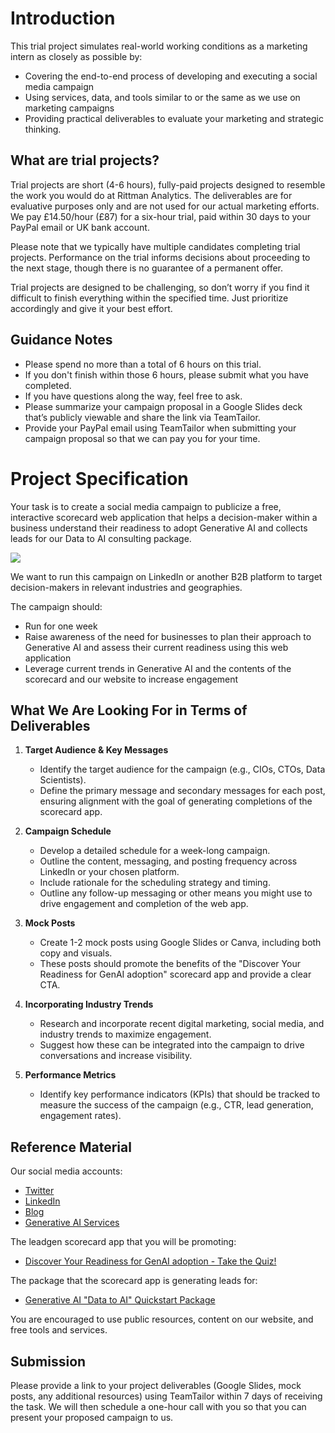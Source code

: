 # Introduction

This trial project simulates real-world working conditions as a marketing intern as closely as possible by:
- Covering the end-to-end process of developing and executing a social media campaign
- Using services, data, and tools similar to or the same as we use on marketing campaigns
- Providing practical deliverables to evaluate your marketing and strategic thinking.

## What are trial projects?

Trial projects are short (4-6 hours), fully-paid projects designed to resemble the work you would do at Rittman Analytics. The deliverables are for evaluative purposes only and are not used for our actual marketing efforts. We pay £14.50/hour (£87) for a six-hour trial, paid within 30 days to your PayPal email or UK bank account.

Please note that we typically have multiple candidates completing trial projects. Performance on the trial informs decisions about proceeding to the next stage, though there is no guarantee of a permanent offer.

Trial projects are designed to be challenging, so don’t worry if you find it difficult to finish everything within the specified time. Just prioritize accordingly and give it your best effort.

## Guidance Notes

- Please spend no more than a total of 6 hours on this trial.
- If you don't finish within those 6 hours, please submit what you have completed.
- If you have questions along the way, feel free to ask.
- Please summarize your campaign proposal in a Google Slides deck that’s publicly viewable and share the link via TeamTailor.
- Provide your PayPal email using TeamTailor when submitting your campaign proposal so that we can pay you for your time.

# Project Specification

Your task is to create a social media campaign to publicize a free, interactive scorecard web application that helps a decision-maker within a business understand their readiness to adopt Generative AI and collects leads for our Data to AI consulting package.

<a href="https://go.rittmananalytics.com/genai"><img src="https://images.squarespace-cdn.com/content/v1/63b6c9e3cbf92e7d56375d12/3701bc56-6cef-40c1-b71a-cd556a358f8b/quiz.jpg?format=500w"></a>

We want to run this campaign on LinkedIn or another B2B platform to target decision-makers in relevant industries and geographies.

The campaign should:
- Run for one week
- Raise awareness of the need for businesses to plan their approach to Generative AI and assess their current readiness using this web application
- Leverage current trends in Generative AI and the contents of the scorecard and our website to increase engagement

## What We Are Looking For in Terms of Deliverables

1. **Target Audience & Key Messages**
   - Identify the target audience for the campaign (e.g., CIOs, CTOs, Data Scientists).
   - Define the primary message and secondary messages for each post, ensuring alignment with the goal of generating completions of the scorecard app.

2. **Campaign Schedule**
   - Develop a detailed schedule for a week-long campaign.
   - Outline the content, messaging, and posting frequency across LinkedIn or your chosen platform.
   - Include rationale for the scheduling strategy and timing.
   - Outline any follow-up messaging or other means you might use to drive engagement and completion of the web app.

3. **Mock Posts**
   - Create 1-2 mock posts using Google Slides or Canva, including both copy and visuals.
   - These posts should promote the benefits of the "Discover Your Readiness for GenAI adoption" scorecard app and provide a clear CTA.

4. **Incorporating Industry Trends**
   - Research and incorporate recent digital marketing, social media, and industry trends to maximize engagement.
   - Suggest how these can be integrated into the campaign to drive conversations and increase visibility.

5. **Performance Metrics**
   - Identify key performance indicators (KPIs) that should be tracked to measure the success of the campaign (e.g., CTR, lead generation, engagement rates).

## Reference Material

Our social media accounts:
- [Twitter](https://twitter.com/rittmananalytic)
- [LinkedIn](https://www.linkedin.com/company/rittmananalytics/)
- [Blog](https://www.rittmananalytics.com/blog/category/Artificial+Intelligence)
- [Generative AI Services](https://www.rittmananalytics.com/offers/artificial-intelligence)

The leadgen scorecard app that you will be promoting:
- [Discover Your Readiness for GenAI adoption - Take the Quiz!](https://go.rittmananalytics.com/genai) 

The package that the scorecard app is generating leads for:
- [Generative AI "Data to AI" Quickstart Package](https://www.rittmananalytics.com/blog/2024/8/2/is-your-business-ready-and-enabled-for-generative-ai)

You are encouraged to use public resources, content on our website, and free tools and services.

## Submission

Please provide a link to your project deliverables (Google Slides, mock posts, any additional resources) using TeamTailor within 7 days of receiving the task. We will then schedule a one-hour call with you so that you can present your proposed campaign to us.
